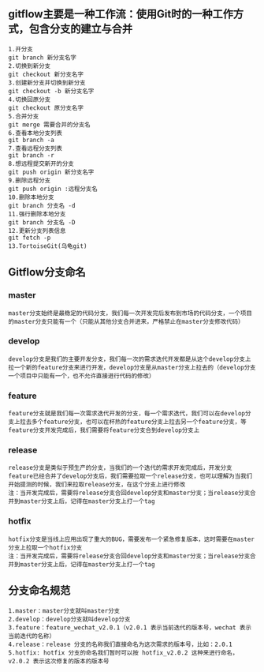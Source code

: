 ## gitflow主要是一种工作流：使用Git时的一种工作方式，包含分支的建立与合并
    1.开分支
    git branch 新分支名字
    2.切换到新分支
    git checkout 新分支名字
    3.创建新分支并切换到新分支
    git checkout -b 新分支名字
    4.切换回原分支
    git checkout 原分支名字
    5.合并分支
    git merge 需要合并的分支名
    6.查看本地分支列表
    git branch -a
    7.查看远程分支列表
    git branch -r
    8.想远程提交新开的分支
    git push origin 新分支名字
    9.删除远程分支
    git push origin :远程分支名
    10.删除本地分支
    git branch 分支名 -d
    11.强行删除本地分支
    git branch 分支名 -D
    12.更新分支列表信息
    git fetch -p
    13.TortoiseGit(乌龟git)
## Gitflow分支命名
### master
    master分支始终是最稳定的代码分支，我们每一次开发完后发布到市场的代码分支，一个项目的master分支只能有一个（只能从其他分支合并进来，严格禁止在master分支修改代码）
### develop
    develop分支是我们的主要开发分支，我们每一次的需求迭代开发都是从这个develop分支上拉一个新的feature分支来进行开发，develop分支是从master分支上拉去的（develop分支一个项目中只能有一个，也不允许直接进行代码的修改）
### feature
    feature分支就是我们每一次需求迭代开发的分支，每一个需求迭代，我们可以在develop分支上拉去多个feature分支，也可以在杯热的feature分支上拉去另一个feature分支，等feature分支开发完成后，我们需要将feature分支合到develop分支上
### release
    release分支是类似于预生产的分支，当我们的一个迭代的需求开发完成后，开发分支feature已经合并了develop分支后，我们需要拉取一个release分支，也可以理解为当我们开始提测的时候，我们来拉取release分支，在这个分支上进行修改
    注：当开发完成后，需要将release分支合回develop分支和master分支；当release分支合并到master分支上后，记得在master分支上打一个tag
### hotfix
    hotfix分支是当线上应用出现了重大的BUG，需要发布一个紧急修复版本，这时需要在master分支上拉取一个hotfix分支
    注：当开发完成后，需要将release分支合回develop分支和master分支；当release分支合并到master分支上后，记得在master分支上打一个tag
## 分支命名规范
    1.master：master分支就叫master分支
    2.develop：develop分支就叫develop分支
    3.feature：feature_wechat_v2.0.1（v2.0.1 表示当前迭代的版本号，wechat 表示当前迭代的名称）
    4.release：release 分支的名称我们直接命名为这次需求的版本号，比如：2.0.1
    5.hotfix: hotfix 分支的命名我们暂时可以按 hotfix_v2.0.2 这种来进行命名，v2.0.2 表示这次修复的版本的版本号